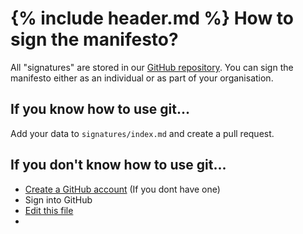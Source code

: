 {% include header.md %}
How to sign the manifesto?
===
All "signatures" are stored in our [GitHub repository](https://github.com/seccubus/CloudCraftsmenship/signatures). You can sign the manifesto either as an individual or as part of your organisation.

If you know how to use git...
---
Add your data to `signatures/index.md` and create a pull request.

If you don't know how to use git...
---
* [Create a GitHub account](https://www.wikihow.com/Create-an-Account-on-GitHub) (If you dont have one)
* Sign into GitHub
* [Edit this file](tdb)
* 
